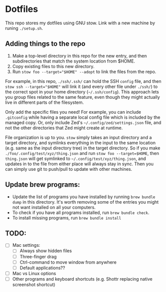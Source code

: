 # Dotfiles

This repo stores my dotfiles using GNU stow. Link with a new machine by runing `./setup.sh`.

## Adding things to the repo
1. Make a top-level directory in this repo for the new entry, and then subdirectories that match the system location from $HOME.
2. Copy existing files to this new directory.
3. Run `stow foo --target="$HOME" --adopt` to link the files from the repo.

For example, in this repo, `./ssh/.ssh/` can hold the SSH `config` file, and then `stow ssh --target="$HOME"` will link it (and every other file under `./ssh/`) to the correct spot in your home directory (`~/.ssh/config`). This approach lets you group files related to the same feature, even though they might actually live in different parts of the filesystem.

Only add the specific files you need! For example, you can include `.gitconfig` while having a separate local config file which is included by the managed copy. Or, only include Zed's `~/.config/zed/settings.json` file, and not the other directories that Zed might create at runtime.

File organization is up to you. `stow` simply takes an input directory and a target directory, and symlinks everything in the input to the same location (e.g. same as the input directory tree) in the target directory. So if you make `./foo/.config/test/xyz/thing.json` and run `stow foo --target=$HOME`, then `thing.json` will get symlinked to `~/.config/test/xyz/thing.json`, and updates in to the file from either place will always stay in sync. Then you can simply use git to push/pull to update with other machines.

## Update brew programs:
* Update the list of programs you have installed by running `brew bundle dump` in this directory. It's worth removing some of the entries you might not want installed on all your computers.
* To check if you have all programs installed, run `brew bundle check`.
* To install missing programs, run `brew bundle install`

## TODO:

- [ ] Mac settings:
  * [ ] Always show hidden files
  * [ ] Three-finger drag
  * [ ] Ctrl-command to move window from anywhere
  * [ ] Default applications??
- [ ] Mac vs Linux options
- [ ] Other programs and keyboard shortcuts (e.g. Shottr replacing native screenshot shortcut)
